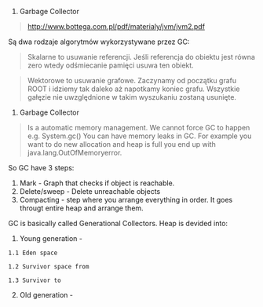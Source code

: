 1. Garbage Collector

> http://www.bottega.com.pl/pdf/materialy/jvm/jvm2.pdf

Są dwa rodzaje algorytmów wykorzystywane przez GC: 

> Skalarne to usuwanie referencji. Jeśli referencja do obiektu jest równa zero wtedy odśmiecanie pamięci usuwa ten obiekt. 

> Wektorowe to usuwanie grafowe. Zaczynamy od początku grafu ROOT i idziemy tak daleko aż napotkamy koniec grafu. Wszystkie gałęzie nie uwzględnione w takim wyszukaniu zostaną usunięte.

1. Garbage Collector
> Is a automatic memory management. 
> We cannot force GC to happen e.g. System.gc()
> You can have memory leaks in GC. For example you want to do new allocation and heap is full you end up with java.lang.OutOfMemoryerror. 

So GC have 3 steps: 
1. Mark - Graph that checks if object is reachable. 
2. Delete/sweep - Delete unreachable objects 
3. Compacting - step where you arrange everything in order. It goes througt entire heap and arrange them. 

GC is basically called Generational Collectors. 
Heap is devided into:

  1. Young generation - 

    1.1 Eden space

    1.2 Survivor space from

    1.3 Survivor to

  2. Old generation - 




